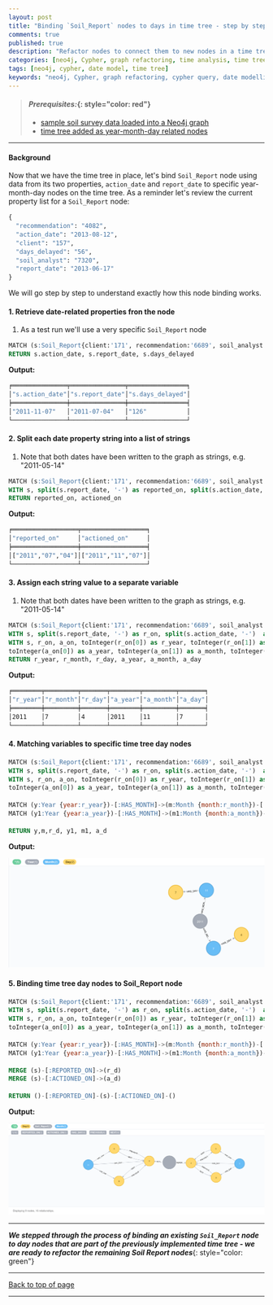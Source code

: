 ```yaml
---
layout: post
title: "Binding `Soil_Report` nodes to days in time tree - step by step"
comments: true
published: true
description: "Refactor nodes to connect them to new nodes in a time tree"
categories: [neo4j, Cypher, graph refactoring, time analysis, time tree]
tags: [neo4j, cypher, date model, time tree]
keywords: "neo4j, Cypher, graph refactoring, cypher query, date modelling, time analysis, time tree"
---
```


> #### *Prerequisites:*{: style="color: red"}
> - [sample soil survey data loaded into a Neo4j graph](/2018/Import-CSV-data-into-Docker-Neo4j-container/)
> - [time tree added as year-month-day related nodes](/2018/Generating-a-time-tree-in-Cypher/)

---

#### Background

Now that we have the time tree in place, let's bind `Soil_Report` node using data from its two properties, `action_date` and `report_date` to specific year-month-day nodes on the time tree. As a reminder let's review the current property list for a `Soil_Report` node:

```python
{
  "recommendation": "4082",
  "action_date": "2013-08-12",
  "client": "157",
  "days_delayed": "56",
  "soil_analyst": "7320",
  "report_date": "2013-06-17"
}
```
We will go step by step to understand exactly how this node binding works.


#### 1. Retrieve date-related properties fron the node

1. As a test run we'll use a very specific `Soil_Report` node

```sql
MATCH (s:Soil_Report{client:'171', recommendation:'6689', soil_analyst:'576'})
RETURN s.action_date, s.report_date, s.days_delayed
```
__Output:__
    
 ```bash
╒═══════════════╤═══════════════╤════════════════╕
│"s.action_date"│"s.report_date"│"s.days_delayed"│
╞═══════════════╪═══════════════╪════════════════╡
│"2011-11-07"   │"2011-07-04"   │"126"           │
└───────────────┴───────────────┴────────────────┘
```

#### 2. Split each date property string into a list of strings

1. Note that both dates have been written to the graph as strings, e.g. "2011-05-14"

```sql
MATCH (s:Soil_Report{client:'171', recommendation:'6689', soil_analyst:'576'})
WITH s, split(s.report_date, '-') as reported_on, split(s.action_date, '-')  as actioned_on
RETURN reported_on, actioned_on
```
__Output:__
    
 ```bash
╒══════════════════╤══════════════════╕
│"reported_on"     │"actioned_on"     │
╞══════════════════╪══════════════════╡
│["2011","07","04"]│["2011","11","07"]│
└──────────────────┴──────────────────┘
```

#### 3. Assign each string value to a separate variable

1. Note that both dates have been written to the graph as strings, e.g. "2011-05-14"

```sql
MATCH (s:Soil_Report{client:'171', recommendation:'6689', soil_analyst:'576'})
WITH s, split(s.report_date, '-') as r_on, split(s.action_date, '-')  as a_on
WITH s, r_on, a_on, toInteger(r_on[0]) as r_year, toInteger(r_on[1]) as r_month, toInteger(r_on[2]) as r_day,
toInteger(a_on[0]) as a_year, toInteger(a_on[1]) as a_month, toInteger(a_on[2]) as a_day
RETURN r_year, r_month, r_day, a_year, a_month, a_day
```
__Output:__
    
 ```bash
╒════════╤═════════╤═══════╤════════╤═════════╤═══════╕
│"r_year"│"r_month"│"r_day"│"a_year"│"a_month"│"a_day"│
╞════════╪═════════╪═══════╪════════╪═════════╪═══════╡
│2011    │7        │4      │2011    │11       │7      │
└────────┴─────────┴───────┴────────┴─────────┴───────┘
```

#### 4. Matching variables to specific time tree day nodes
 
```sql
MATCH (s:Soil_Report{client:'171', recommendation:'6689', soil_analyst:'576'})
WITH s, split(s.report_date, '-') as r_on, split(s.action_date, '-')  as a_on
WITH s, r_on, a_on, toInteger(r_on[0]) as r_year, toInteger(r_on[1]) as r_month, toInteger(r_on[2]) as r_day,
toInteger(a_on[0]) as a_year, toInteger(a_on[1]) as a_month, toInteger(a_on[2]) as a_day

MATCH (y:Year {year:r_year})-[:HAS_MONTH]->(m:Month {month:r_month})-[:HAS_DAY]->(r_d:Day {day:r_day})
MATCH (y1:Year {year:a_year})-[:HAS_MONTH]->(m1:Month {month:a_month})-[:HAS_DAY]->(a_d:Day {day:a_day})

RETURN y,m,r_d, y1, m1, a_d
```
__Output:__ 

![Matching variables to time tree](/assets/images/time_tree_match_to_vars.png)


#### 5. Binding time tree day nodes to Soil_Report node
 
```sql
MATCH (s:Soil_Report{client:'171', recommendation:'6689', soil_analyst:'576'})
WITH s, split(s.report_date, '-') as r_on, split(s.action_date, '-')  as a_on
WITH s, r_on, a_on, toInteger(r_on[0]) as r_year, toInteger(r_on[1]) as r_month, toInteger(r_on[2]) as r_day,
toInteger(a_on[0]) as a_year, toInteger(a_on[1]) as a_month, toInteger(a_on[2]) as a_day

MATCH (y:Year {year:r_year})-[:HAS_MONTH]->(m:Month {month:r_month})-[:HAS_DAY]->(r_d:Day {day:r_day})
MATCH (y1:Year {year:a_year})-[:HAS_MONTH]->(m1:Month {month:a_month})-[:HAS_DAY]->(a_d:Day {day:a_day})

MERGE (s)-[:REPORTED_ON]->(r_d)
MERGE (s)-[:ACTIONED_ON]->(a_d)

RETURN ()-[:REPORTED_ON]-(s)-[:ACTIONED_ON]-()
```
__Output:__ 

![Nodes bound to time tree](/assets/images/time_tree_bound_nodes.png)

 
---
***We stepped through the process of binding an existing `Soil_Report` node to day nodes that are part of the previously implemented time tree - we are ready to refactor the remaining Soil Report nodes***{: style="color: green"}

---
[Back to top of page](#)

---


